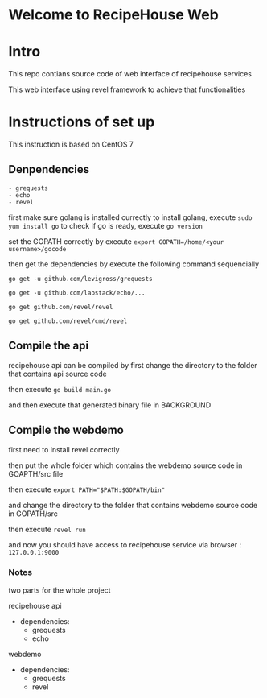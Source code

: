 # Welcome to RecipeHouse Web

# Intro

This repo contians source code of web interface of recipehouse services

This web interface using revel framework to achieve that functionalities

# Instructions of set up

This instruction is based on CentOS 7

## Denpendencies

	- grequests
	- echo
	- revel


first make sure golang is installed currectly
to install golang, execute `sudo yum install go`
to check if go is ready, execute `go version`

set the GOPATH correctly by execute `export GOPATH=/home/<your username>/gocode`

then get the dependencies by execute the following command sequencially


`go get -u github.com/levigross/grequests`

`go get -u github.com/labstack/echo/...`

`go get github.com/revel/revel`

`go get github.com/revel/cmd/revel`

## Compile the api

recipehouse api can be compiled by first change the directory to the folder that contains api source code
<br>

then execute `go build main.go`
<br>

and then execute that generated binary file in BACKGROUND

## Compile the webdemo

first need to install revel correctly
<br>

then put the whole folder which contains the webdemo source code in GOAPTH/src file
<br>

then execute `export PATH="$PATH:$GOPATH/bin"`
<br>

and change the directory to the folder that contains webdemo source code in GOPATH/src
<br>

then execute `revel run`
<br>

and now you should have access to recipehouse service via browser : `127.0.0.1:9000`


### Notes

two parts for the whole project

recipehouse api
- dependencies:
	- grequests
	- echo


webdemo
- dependencies:
	- grequests
	- revel
